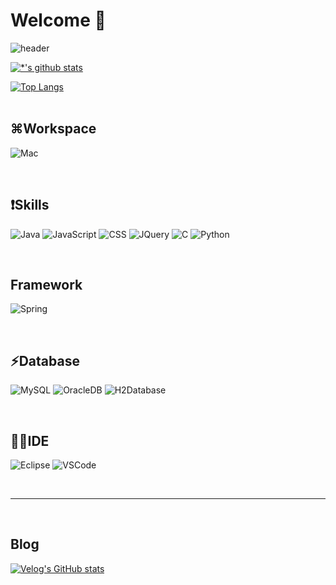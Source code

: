 # Welcome 👋

![header](https://capsule-render.vercel.app/api?type=venom&color=auto&height=300&section=header&text=Jeongm2n's%20Github&fontColor=#FFFFFF&fontSize=50&animation=blinking)

[![*'s github stats](https://github-readme-stats.vercel.app/api?username=jeongm2n)](https://github.com/jeongm2n)

[![Top Langs](https://github-readme-stats.vercel.app/api/top-langs/?username=jeongm2n)](https://github.com/jeongm2n/github-readme-stats)<br><br>

## ⌘Workspace
![Mac](https://img.shields.io/badge/Apple-MacBook_Pro_2020-999999?style=for-the-badge&logo=apple&logoColor=white)

<br>

## ❗️Skills
![Java](https://img.shields.io/badge/Java-ED8B00?style=for-the-badge&logo=openjdk&logoColor=white)
![JavaScript](https://img.shields.io/badge/-JavaScript-3178C6?style=flat-square&logo=JavaScript&logoColor=white)
![CSS](https://img.shields.io/badge/-CSS-FD5750?style=flat-square&logo=CSS&logoColor=magenta)
![JQuery](https://img.shields.io/badge/jQuery-0769AD?style=for-the-badge&logo=jquery&logoColor=white)
![C](https://img.shields.io/badge/-C-123456?style=flat-square&logo=C&logoColor=black)
![Python](https://img.shields.io/badge/-Python-fa8072?style=flat-square&logo=Python&logoColor=white)

<br>

## Framework
![Spring](https://img.shields.io/badge/-Spring-6DB33F?style=for-the-badge&logo=Spring&logoColor=white)

<br>

## ⚡️Database
![MySQL](https://img.shields.io/badge/-Mysql-1F305F?style=flat-square&logo=Mysql&logoColor=white)
![OracleDB](https://img.shields.io/badge/Oracle-F80000?style=for-the-badge&logo=Oracle&logoColor=white)
![H2Database](https://img.shields.io/badge/-H2Database-navy?style=flat-square&logo=H2Database&logoColor=white)

<br>

## 🧑‍💻IDE
![Eclipse](https://img.shields.io/badge/Eclipse-2C2255?style=for-the-badge&logo=eclipse&logoColor=white)
![VSCode](https://img.shields.io/badge/Visual_Studio_Code-0078D4?style=for-the-badge&logo=visual%20studio%20code&logoColor=white)

<br>

---

<br>

## Blog
[![Velog's GitHub stats](https://velog-readme-stats.vercel.app/api?name=jeongm2n)](https://velog.io/@jeongm2n)

